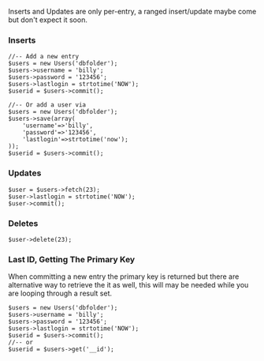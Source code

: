 Inserts and Updates are only per-entry, a ranged insert/update maybe come but don't expect it soon.

### Inserts ###
```
//-- Add a new entry
$users = new Users('dbfolder');
$users->username = 'billy';
$users->password = '123456';
$users->lastlogin = strtotime('NOW');
$userid = $users->commit();

//-- Or add a user via
$users = new Users('dbfolder');
$users->save(array(
    'username'=>'billy',
    'password'=>'123456',
    'lastlogin'=>strtotime('now');
));
$userid = $users->commit();
```

### Updates ###
```
$user = $users->fetch(23);
$user->lastlogin = strtotime('NOW');
$user->commit();
```

### Deletes ###
```
$user->delete(23);
```

### Last ID, Getting The Primary Key ###
When committing a new entry the primary key is returned but there are alternative way to retrieve the it as well, this will may be needed while you are looping through a result set.
```
$users = new Users('dbfolder');
$users->username = 'billy';
$users->password = '123456';
$users->lastlogin = strtotime('NOW');
$userid = $users->commit();
//-- or
$userid = $users->get('__id');
```